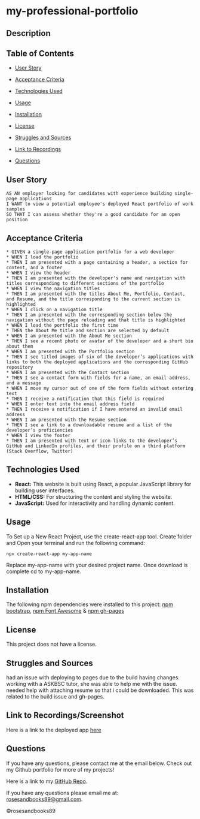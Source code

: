 # my-professional-portfolio

## Description

## Table of Contents

- [User Story](#user-story)
- [Acceptance Criteria](#acceptance-criteria)
- [Technologies Used](#technologies-used)
- [Usage](#usage)
- [Installation](#installation)
- [License](#license)

- [Struggles and Sources](#struggles-and-sources)
- [Link to Recordings](#link-to-recordings)
- [Questions](#questions)

## User Story

```
AS AN employer looking for candidates with experience building single-page applications
I WANT to view a potential employee's deployed React portfolio of work samples
SO THAT I can assess whether they're a good candidate for an open position
```

## Acceptance Criteria

```
* GIVEN a single-page application portfolio for a web developer
* WHEN I load the portfolio
* THEN I am presented with a page containing a header, a section for content, and a footer
* WHEN I view the header
* THEN I am presented with the developer's name and navigation with titles corresponding to different sections of the portfolio
* WHEN I view the navigation titles
* THEN I am presented with the titles About Me, Portfolio, Contact, and Resume, and the title corresponding to the current section is highlighted
* WHEN I click on a navigation title
* THEN I am presented with the corresponding section below the navigation without the page reloading and that title is highlighted
* WHEN I load the portfolio the first time
* THEN the About Me title and section are selected by default
* WHEN I am presented with the About Me section
* THEN I see a recent photo or avatar of the developer and a short bio about them
* WHEN I am presented with the Portfolio section
* THEN I see titled images of six of the developer’s applications with links to both the deployed applications and the corresponding GitHub repository
* WHEN I am presented with the Contact section
* THEN I see a contact form with fields for a name, an email address, and a message
* WHEN I move my cursor out of one of the form fields without entering text
* THEN I receive a notification that this field is required
* WHEN I enter text into the email address field
* THEN I receive a notification if I have entered an invalid email address
* WHEN I am presented with the Resume section
* THEN I see a link to a downloadable resume and a list of the developer’s proficiencies
* WHEN I view the footer
* THEN I am presented with text or icon links to the developer’s GitHub and LinkedIn profiles, and their profile on a third platform (Stack Overflow, Twitter)
```

## Technologies Used

- **React:** This website is built using React, a popular JavaScript library for building user interfaces.
- **HTML/CSS:** For structuring the content and styling the website.
- **JavaScript:** Used for interactivity and handling dynamic content.

## Usage

To Set up a New React Project, use the create-react-app tool. Create folder and Open your terminal and run the following command:

```
npx create-react-app my-app-name

```

Replace my-app-name with your desired project name. Once download is complete cd to my-app-name.

## Installation

The following npm dependencies were installed to this project: [npm bootstrap](https://www.npmjs.com/package/bootstrap), [npm Font Awesome](https://www.npmjs.com/package/font-awesome) & [npm gh-pages](https://www.npmjs.com/package/gh-pages)

## License

This project does not have a license.

## Struggles and Sources
had an issue with deploying to pages due to the build having changes. working with a ASKBSC tutor, she was able to help me with the issue.
needed help with attaching resume so that i could be downloaded. This was related to the build issue and gh-pages.

## Link to Recordings/Screenshot

Here is a link to the deployed app [here](https://rosesandbooks89.github.io/my-professional-portfolio/)

## Questions

If you have any questions, please contact me at the email below. Check out my Github portfolio for more of my projects!

Here is a link to my [GitHub Repo](https://github.com/rosesandbooks89/my-professional-portfolio).

If you have any questions please email me at: rosesandbooks89@gmail.com.

©rosesandbooks89
